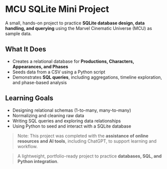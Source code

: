 # MCU SQLite Mini Project

A small, hands-on project to practice **SQLite database design, data handling, and querying** using the Marvel Cinematic Universe (MCU) as sample data.  

## What It Does
- Creates a relational database for **Productions, Characters, Appearances, and Phases**  
- Seeds data from a CSV using a Python script  
- Demonstrates **SQL queries**, including aggregations, timeline exploration, and phase-based analysis  

## Learning Goals
- Designing relational schemas (1-to-many, many-to-many)  
- Normalizing and cleaning raw data  
- Writing SQL queries and exploring data relationships  
- Using Python to seed and interact with a SQLite database  

> Note: This project was completed with the **assistance of online resources and AI tools**, including ChatGPT, to support learning and workflow.  

> A lightweight, portfolio-ready project to practice **databases, SQL, and Python integration**.
